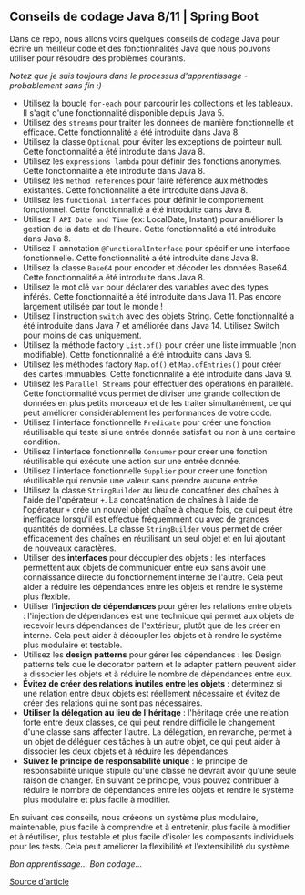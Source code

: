 ## Conseils de codage Java 8/11 | Spring Boot
Dans ce repo, nous allons voirs quelques conseils de codage Java pour écrire un meilleur code et des fonctionnalités Java que nous pouvons utiliser pour résoudre des problèmes courants.

*Notez que je suis toujours dans le processus d'apprentissage - probablement sans fin :)-*

- Utilisez la boucle `for-each` pour parcourir les collections et les tableaux. Il s'agit d'une fonctionnalité disponible depuis Java 5.
- Utilisez des `streams` pour traiter les données de manière fonctionnelle et efficace. Cette fonctionnalité a été introduite dans Java 8.
- Utilisez la classe `Optional` pour éviter les exceptions de pointeur null. Cette fonctionnalité a été introduite dans Java 8.
- Utilisez les `expressions lambda` pour définir des fonctions anonymes. Cette fonctionnalité a été introduite dans Java 8.
- Utilisez les `method references` pour faire référence aux méthodes existantes. Cette fonctionnalité a été introduite dans Java 8.
- Utilisez les `functional interfaces` pour définir le comportement fonctionnel. Cette fonctionnalité a été introduite dans Java 8.
- Utilisez l' `API Date and Time` (ex: LocalDate, Instant) pour améliorer la gestion de la date et de l'heure. Cette fonctionnalité a été introduite dans Java 8.
- Utilisez l' annotation `@FunctionalInterface` pour spécifier une interface fonctionnelle. Cette fonctionnalité a été introduite dans Java 8.
- Utilisez la classe `Base64` pour encoder et décoder les données Base64. Cette fonctionnalité a été introduite dans Java 8.
- Utilisez le mot clé `var` pour déclarer des variables avec des types inférés. Cette fonctionnalité a été introduite dans Java 11. Pas encore largement utilisée par tout le monde !
- Utilisez l'instruction `switch` avec des objets String. Cette fonctionnalité a été introduite dans Java 7 et améliorée dans Java 14. Utilisez Switch pour moins de cas uniquement.
- Utilisez la méthode factory `List.of()` pour créer une liste immuable (non modifiable). Cette fonctionnalité a été introduite dans Java 9.
- Utilisez les méthodes factory `Map.of()` et `Map.ofEntries()` pour créer des cartes immuables. Cette fonctionnalité a été introduite dans Java 9.
- Utilisez les `Parallel Streams` pour effectuer des opérations en parallèle. Cette fonctionnalité vous permet de diviser une grande collection de données en plus petits morceaux et de les traiter simultanément, ce qui peut améliorer considérablement les performances de votre code.
- Utilisez l'interface fonctionnelle `Predicate` pour créer une fonction réutilisable qui teste si une entrée donnée satisfait ou non à une certaine condition.
- Utilisez l'interface fonctionnelle `Consumer` pour créer une fonction réutilisable qui exécute une action sur une entrée donnée.
- Utilisez l'interface fonctionnelle `Supplier` pour créer une fonction réutilisable qui renvoie une valeur sans prendre aucune entrée.
- Utilisez la classe `StringBuilder` au lieu de concaténer des chaînes à l'aide de l'opérateur `+`. La concaténation de chaînes à l'aide de l'opérateur `+` crée un nouvel objet chaîne à chaque fois, ce qui peut être inefficace lorsqu'il est effectué fréquemment ou avec de grandes quantités de données. La classe `StringBuilder` vous permet de créer efficacement des chaînes en réutilisant un seul objet et en lui ajoutant de nouveaux caractères.
- Utiliser des **interfaces** pour découpler des objets : les interfaces permettent aux objets de communiquer entre eux sans avoir une connaissance directe du fonctionnement interne de l'autre. Cela peut aider à réduire les dépendances entre les objets et rendre le système plus flexible.
- Utiliser l'**injection de dépendances** pour gérer les relations entre objets : l'injection de dépendances est une technique qui permet aux objets de recevoir leurs dépendances de l'extérieur, plutôt que de les créer en interne. Cela peut aider à découpler les objets et à rendre le système plus modulaire et testable.
- Utilisez les **design patterns** pour gérer les dépendances : les Design patterns tels que le decorator pattern et le adapter pattern peuvent aider à dissocier les objets et à réduire le nombre de dépendances entre eux.
- **Évitez de créer des relations inutiles entre les objets** : déterminez si une relation entre deux objets est réellement nécessaire et évitez de créer des relations qui ne sont pas nécessaires.
- **Utiliser la délégation au lieu de l'héritage** : l'héritage crée une relation forte entre deux classes, ce qui peut rendre difficile le changement d'une classe sans affecter l'autre. La délégation, en revanche, permet à un objet de déléguer des tâches à un autre objet, ce qui peut aider à dissocier les deux objets et à réduire les dépendances.
- **Suivez le principe de responsabilité unique** : le principe de responsabilité unique stipule qu'une classe ne devrait avoir qu'une seule raison de changer. En suivant ce principe, vous pouvez contribuer à réduire le nombre de dépendances entre les objets et rendre le système plus modulaire et plus facile à modifier.

En suivant ces conseils, nous créeons un système plus modulaire, maintenable, plus facile à comprendre et à entretenir, plus facile à modifier et à réutiliser, plus testable et plus facile d'isoler les composants individuels pour les tests.
Cela peut améliorer la flexibilité et l'extensibilité du système.

*Bon apprentissage... Bon codage...*

[Source d'article](https://medium.com/@fullstacktips/20-essential-tips-for-writing-quality-code-in-java-8-and-11-f8c0f13aa13b)